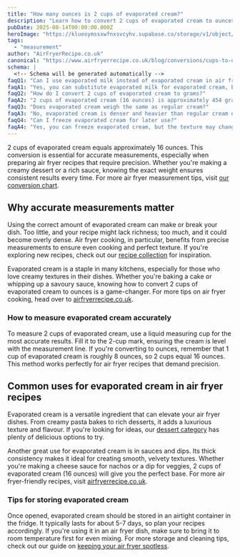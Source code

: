 ```yaml
---
title: "How many ounces is 2 cups of evaporated cream?"
description: "Learn how to convert 2 cups of evaporated cream to ounces in seconds with this simple guide. Perfect for air fryer recipes!"
pubDate: 2025-08-14T00:00:00.000Z
heroImage: "https://klueoymssxwfnxsvcyhv.supabase.co/storage/v1/object/public/Shmucket/how-many-ounces-is-2-cups-of-evaporated-cream.webp"
tags:
  - "measurement"
author: "AirFryerRecipe.co.uk"
canonical: "https://www.airfryerrecipe.co.uk/blog/conversions/cups-to-ounces/how-many-ounces-is-2-cups-of-evaporated-cream"
schema: |
  <!-- Schema will be generated automatically -->
faqQ1: "Can I use evaporated milk instead of evaporated cream in air fryer recipes?"
faqA1: "Yes, you can substitute evaporated milk for evaporated cream, but the texture and richness will differ slightly. Evaporated cream is thicker and creamier, so your dish might be less rich if you use milk. Adjust other ingredients as needed for the best results."
faqQ2: "How do I convert 2 cups of evaporated cream to grams?"
faqA2: "2 cups of evaporated cream (16 ounces) is approximately 454 grams. This conversion is useful for recipes that require metric measurements. Always use a kitchen scale for the most accurate results, especially in air fryer cooking."
faqQ3: "Does evaporated cream weigh the same as regular cream?"
faqA3: "No, evaporated cream is denser and heavier than regular cream due to the removal of water. This means 2 cups of evaporated cream (16 ounces) will weigh more than 2 cups of regular liquid cream. Always check your recipe for specific requirements."
faqQ4: "Can I freeze evaporated cream for later use?"
faqA4: "Yes, you can freeze evaporated cream, but the texture may change slightly upon thawing. It's best used in cooked dishes like soups or sauces rather than fresh applications. Stir well after thawing to restore consistency before using in your air fryer recipes."
---
```

<p>2 cups of evaporated cream equals approximately 16 ounces. This conversion is essential for accurate measurements, especially when preparing air fryer recipes that require precision. Whether you're making a creamy dessert or a rich sauce, knowing the exact weight ensures consistent results every time. For more air fryer measurement tips, visit <a href=https://www.airfryerrecipe.co.uk/air-fryer-conversion-chart>our conversion chart</a>.</p>

<h2>Why accurate measurements matter</h2>  
<p>Using the correct amount of evaporated cream can make or break your dish. Too little, and your recipe might lack richness; too much, and it could become overly dense. Air fryer cooking, in particular, benefits from precise measurements to ensure even cooking and perfect texture. If you're exploring new recipes, check out our <a href=https://www.airfryerrecipe.co.uk/recipes>recipe collection</a> for inspiration.</p>  

<p>Evaporated cream is a staple in many kitchens, especially for those who love creamy textures in their dishes. Whether you're baking a cake or whipping up a savoury sauce, knowing how to convert 2 cups of evaporated cream to ounces is a game-changer. For more tips on air fryer cooking, head over to <a href=https://www.airfryerrecipe.co.uk>airfryerrecipe.co.uk</a>.</p>  

<h3>How to measure evaporated cream accurately</h3>  
<p>To measure 2 cups of evaporated cream, use a liquid measuring cup for the most accurate results. Fill it to the 2-cup mark, ensuring the cream is level with the measurement line. If you're converting to ounces, remember that 1 cup of evaporated cream is roughly 8 ounces, so 2 cups equal 16 ounces. This method works perfectly for air fryer recipes that demand precision.</p>  

<h2>Common uses for evaporated cream in air fryer recipes</h2>  
<p>Evaporated cream is a versatile ingredient that can elevate your air fryer dishes. From creamy pasta bakes to rich desserts, it adds a luxurious texture and flavour. If you're looking for ideas, our <a href=https://www.airfryerrecipe.co.uk/recipe-category/dessert>dessert category</a> has plenty of delicious options to try.</p>  

<p>Another great use for evaporated cream is in sauces and dips. Its thick consistency makes it ideal for creating smooth, velvety textures. Whether you're making a cheese sauce for nachos or a dip for veggies, 2 cups of evaporated cream (16 ounces) will give you the perfect base. For more air fryer-friendly recipes, visit <a href=https://www.airfryerrecipe.co.uk>airfryerrecipe.co.uk</a>.</p>  

<h3>Tips for storing evaporated cream</h3>  
<p>Once opened, evaporated cream should be stored in an airtight container in the fridge. It typically lasts for about 5-7 days, so plan your recipes accordingly. If you're using it in an air fryer dish, make sure to bring it to room temperature first for even mixing. For more storage and cleaning tips, check out our guide on <a href=https://www.airfryerrecipe.co.uk/air-fryer-cleaner>keeping your air fryer spotless</a>.</p>
